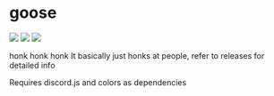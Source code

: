 # goose
<img src="https://img.shields.io/apm/l/vim-mode"> <img src="https://img.shields.io/github/package-json/v/rand404/goose"> <img src="https://img.shields.io/github/last-commit/rand404/goose">

honk honk honk
It basically just honks at people, refer to releases for detailed info 


Requires discord.js and colors as dependencies 
